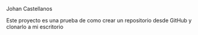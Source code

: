 Johan Castellanos

Este proyecto es una prueba de como crear un repositorio desde GitHub y clonarlo a mi escritorio